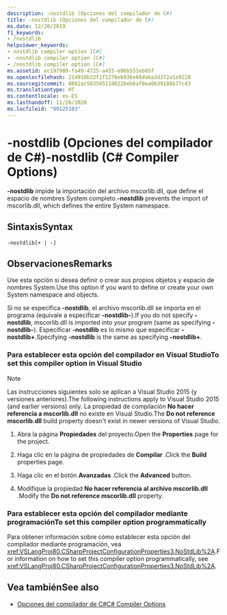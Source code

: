 ```yaml
---
description: -nostdlib (Opciones del compilador de C#)
title: -nostdlib (Opciones del compilador de C#)
ms.date: 12/20/2019
f1_keywords:
- /nostdlib
helpviewer_keywords:
- nostdlib compiler option [C#]
- -nostdlib compiler option [C#]
- /nostdlib compiler option [C#]
ms.assetid: ec197989-fa49-4725-a455-e06b551eb65f
ms.openlocfilehash: 214918b32f1f1276eb936e66daba3d372a1e9228
ms.sourcegitcommit: 0802ac583585110022beb6af8ea0b39188b77c43
ms.translationtype: HT
ms.contentlocale: es-ES
ms.lasthandoff: 11/26/2020
ms.locfileid: "89125103"
---
```

# <a name="-nostdlib-c-compiler-options"></a><span data-ttu-id="afdbc-103">-nostdlib (Opciones del compilador de C#)</span><span class="sxs-lookup"><span data-stu-id="afdbc-103">-nostdlib (C# Compiler Options)</span></span>

<span data-ttu-id="afdbc-104">**-nostdlib** impide la importación del archivo mscorlib.dll, que define el espacio de nombres System completo.</span><span class="sxs-lookup"><span data-stu-id="afdbc-104">**-nostdlib** prevents the import of mscorlib.dll, which defines the entire System namespace.</span></span>

## <a name="syntax"></a><span data-ttu-id="afdbc-105">Sintaxis</span><span class="sxs-lookup"><span data-stu-id="afdbc-105">Syntax</span></span>

```console
-nostdlib[+ | -]
```

## <a name="remarks"></a><span data-ttu-id="afdbc-106">Observaciones</span><span class="sxs-lookup"><span data-stu-id="afdbc-106">Remarks</span></span>

<span data-ttu-id="afdbc-107">Use esta opción si desea definir o crear sus propios objetos y espacio de nombres System.</span><span class="sxs-lookup"><span data-stu-id="afdbc-107">Use this option if you want to define or create your own System namespace and objects.</span></span>

<span data-ttu-id="afdbc-108">Si no se especifica **-nostdlib**, el archivo mscorlib.dll se importa en el programa (equivale a especificar **-nostdlib-**).</span><span class="sxs-lookup"><span data-stu-id="afdbc-108">If you do not specify **-nostdlib**, mscorlib.dll is imported into your program (same as specifying **-nostdlib-**).</span></span> <span data-ttu-id="afdbc-109">Especificar **-nostdlib** es lo mismo que especificar **-nostdlib+**.</span><span class="sxs-lookup"><span data-stu-id="afdbc-109">Specifying **-nostdlib** is the same as specifying **-nostdlib+**.</span></span>

### <a name="to-set-this-compiler-option-in-visual-studio"></a><span data-ttu-id="afdbc-110">Para establecer esta opción del compilador en Visual Studio</span><span class="sxs-lookup"><span data-stu-id="afdbc-110">To set this compiler option in Visual Studio</span></span>

> [!NOTE]
> <span data-ttu-id="afdbc-111">Las instrucciones siguientes solo se aplican a Visual Studio 2015 (y versiones anteriores).</span><span class="sxs-lookup"><span data-stu-id="afdbc-111">The following instructions apply to Visual Studio 2015 (and earlier versions) only.</span></span> <span data-ttu-id="afdbc-112">La propiedad de compilación **No hacer referencia a mscorlib.dll** no existe en Visual Studio.</span><span class="sxs-lookup"><span data-stu-id="afdbc-112">The **Do not reference mscorlib.dll** build property doesn't exist in newer versions of Visual Studio.</span></span>

1. <span data-ttu-id="afdbc-113">Abra la página **Propiedades** del proyecto.</span><span class="sxs-lookup"><span data-stu-id="afdbc-113">Open the **Properties** page for the project.</span></span>

2. <span data-ttu-id="afdbc-114">Haga clic en la página de propiedades de **Compilar** .</span><span class="sxs-lookup"><span data-stu-id="afdbc-114">Click the **Build** properties page.</span></span>

3. <span data-ttu-id="afdbc-115">Haga clic en el botón **Avanzadas** .</span><span class="sxs-lookup"><span data-stu-id="afdbc-115">Click the **Advanced** button.</span></span>

4. <span data-ttu-id="afdbc-116">Modifique la propiedad **No hacer referencia al archivo mscorlib.dll** .</span><span class="sxs-lookup"><span data-stu-id="afdbc-116">Modify the **Do not reference mscorlib.dll** property.</span></span>

### <a name="to-set-this-compiler-option-programmatically"></a><span data-ttu-id="afdbc-117">Para establecer esta opción del compilador mediante programación</span><span class="sxs-lookup"><span data-stu-id="afdbc-117">To set this compiler option programmatically</span></span>

<span data-ttu-id="afdbc-118">Para obtener información sobre cómo establecer esta opción del compilador mediante programación, vea <xref:VSLangProj80.CSharpProjectConfigurationProperties3.NoStdLib%2A>.</span><span class="sxs-lookup"><span data-stu-id="afdbc-118">For information on how to set this compiler option programmatically, see <xref:VSLangProj80.CSharpProjectConfigurationProperties3.NoStdLib%2A>.</span></span>

## <a name="see-also"></a><span data-ttu-id="afdbc-119">Vea también</span><span class="sxs-lookup"><span data-stu-id="afdbc-119">See also</span></span>

- [<span data-ttu-id="afdbc-120">Opciones del compilador de C#</span><span class="sxs-lookup"><span data-stu-id="afdbc-120">C# Compiler Options</span></span>](./index.md)
